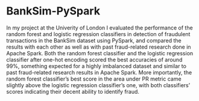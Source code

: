 # BankSim-PySpark
In my project at the Univerity of London I evaluated the performance of the random forest and logistic regression classifiers in detection of fraudulent transactions in the BankSim dataset using PySpark, and compared the results with each other as well as with past fraud-related research done in Apache Spark. Both the random forest classifier and the logistic regression classifier after one-hot encoding scored the best accuracies of around 99%, something expected for a highly imbalanced dataset and similar to past fraud-related research results in Apache Spark. More importantly, the random forest classifier’s best score in the area under PR metric came slightly above the logistic regression classifier’s one, with both classifiers’ scores indicating their decent ability to identify fraud.
